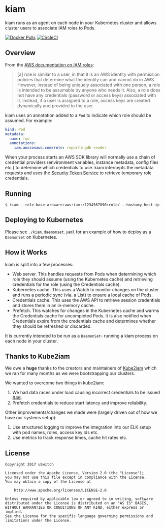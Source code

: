 # kiam
kiam runs as an agent on each node in your Kubernetes cluster and allows cluster users to associate IAM roles to Pods.

[![Docker Pulls](https://img.shields.io/docker/pulls/uswitch/kiam.svg)]()
[![CircleCI](https://img.shields.io/circleci/project/github/uswitch/kiam.svg)]()

## Overview
From the [AWS documentation on IAM roles](http://docs.aws.amazon.com/IAM/latest/UserGuide/id_roles.html):

> [a] role is similar to a user, in that it is an AWS identity with permission policies that determine what the identity can and cannot do in AWS. However, instead of being uniquely associated with one person, a role is intended to be assumable by anyone who needs it. Also, a role does not have any credentials (password or access keys) associated with it. Instead, if a user is assigned to a role, access keys are created dynamically and provided to the user.

kiam uses an annotation added to a `Pod` to indicate which role should be assumed. For example:

```yaml
kind: Pod
metadata:
  name: foo
  annotations:
    iam.amazonaws.com/role: reportingdb-reader
```

When your process starts an AWS SDK library will normally use a chain of credential providers (environment variables, instance metadata, config files etc.) to determine which credentials to use. kiam intercepts the metadata requests and uses the [Security Token Service](http://docs.aws.amazon.com/STS/latest/APIReference/Welcome.html) to retrieve temporary role credentials. 

## Running

```
$ kiam --role-base-arn=arn:aws:iam::1234567890:role/ --host=my-host-ip
```

## Deploying to Kubernetes

Please see `./kiam.daemonset.yaml` for an example of how to deploy as a `DaemonSet` on Kubernetes.

## How it Works
kiam is split into a few processes:

* Web server. This handles requests from Pods when determining which role they should assume (using the Kubernetes cache) and retrieving credentials for the role (using the Credentials cache).
* Kubernetes cache. This uses a Watch to monitor changes on the cluster and runs a periodic sync (via. a List) to ensure a local cache of Pods.
* Credentials cache. This uses the AWS API to retrieve session credentials and stores them in an in-memory cache.
* Prefetch. This watches for changes in the Kubernetes cache and warms the Credentials cache for uncompleted Pods. It is also notified when Credentials expire from the credentials cache and determines whether they should be refreshed or discarded.

It is currently intended to be run as a `DaemonSet`- running a kiam process on each node in your cluster.

## Thanks to Kube2iam
We owe a **huge** thanks to the creators and maintainers of [Kube2iam](https://github.com/jtblin/kube2iam) which we ran for many months as we were bootstrapping our clusters.

We wanted to overcome two things in kube2iam:

1. We had data races under load causing incorrect credentials to be issued [#46](https://github.com/jtblin/kube2iam/issues/46).
1. Prefetch credentials to reduce start latency and improve reliability.

Other improvements/changes we made were (largely driven out of how we have our systems setup):

1. Use structured logging to improve the integration into our ELK setup with pod names, roles, access key ids etc.
1. Use metrics to track response times, cache hit rates etc.

## License

```
Copyright 2017 uSwitch

Licensed under the Apache License, Version 2.0 (the "License");
you may not use this file except in compliance with the License.
You may obtain a copy of the License at

    http://www.apache.org/licenses/LICENSE-2.0

Unless required by applicable law or agreed to in writing, software
distributed under the License is distributed on an "AS IS" BASIS,
WITHOUT WARRANTIES OR CONDITIONS OF ANY KIND, either express or implied.
See the License for the specific language governing permissions and
limitations under the License.
```